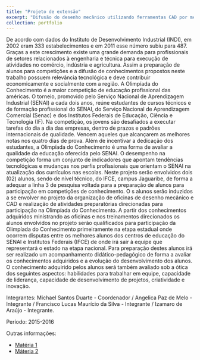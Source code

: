 ```yaml
---
title: "Projeto de extensão"
excerpt: "Difusão do desenho mecânico utilizando ferramentas CAD por meio de torneios de educação profissional"
collection: portfolio
---
```


De acordo com dados do Instituto de Desenvolvimento Industrial (INDI), em 2002 eram 333 estabelecimentos e em 2011 esse número subiu para 487. Graças a este crescimento existe uma grande demanda para profissionais de setores relacionados à engenharia e técnica para execução de atividades no comércio, indústria e agricultura. Assim a preparação de alunos para competições e a difusão de conhecimentos propostos neste trabalho possuem relevância tecnológica e deve contribuir economicamente e socialmente com a região. A Olimpíada do Conhecimento é a maior competição de educação profissional das américas. O torneio, promovido pelo Serviço Nacional de Aprendizagem Industrial (SENAI) a cada dois anos, reúne estudantes de cursos técnicos e de formação profissional do SENAI, do Serviço Nacional de Aprendizagem Comercial (Senac) e dos Institutos Federais de Educação, Ciência e Tecnologia (IF). Na competição, os jovens são desafiados a executar tarefas do dia a dia das empresas, dentro de prazos e padrões internacionais de qualidade. Vencem aqueles que alcançarem as melhores notas nos quatro dias de prova. Além de incentivar a dedicação dos estudantes, a Olimpíada do Conhecimento é uma forma de avaliar a qualidade da educação oferecida pelo SENAI. O desempenho na competição forma um conjunto de indicadores que apontam tendências tecnológicas e mudanças nos perfis profissionais que orientam o SENAI na atualização dos currículos nas escolas. Neste projeto serão envolvidos dois (02) alunos, sendo de nível técnico, do IFCE, campus Jaguaribe, de forma a adequar a linha 3 de pesquisa voltada para a preparação de alunos para participação em competições de conhecimento. O s alunos serão induzidos a se envolver no projeto da organização de oficinas de desenho mecânico e CAD e realização de atividades preparatórias direcionadas para participação na Olimpíada do Conhecimento. A partir dos conhecimentos adquiridos ministrando as oficinas e nos treinamentos direcionados os alunos envolvidos no projeto serão qualificados para participação da Olimpíada do Conhecimento primeiramente na etapa estadual onde ocorrem disputas entre os melhores alunos dos centros de educação do SENAI e Institutos Federais (IFCE) de onde irá sair à equipe que representará o estado na etapa nacional. Para preparação destes alunos irá ser realizado um acompanhamento didático-pedagógico de forma a avaliar os conhecimentos adquiridos e a evolução do desenvolvimento dos alunos. O conhecimento adquirido pelos alunos será também avaliado sob a ótica dos seguintes aspectos: habilidades para trabalhar em equipe, capacidade de liderança, capacidade de desenvolvimento de projetos, criatividade e inovação.

Integrantes: Michael Santos Duarte - Coordenador / Angelica Paz de Melo - Integrante / Francisco Lucas Maurício da Silva - Integrante / Izamaro de Araújo - Integrante.

Período: 2015-2016

Outras informações:
- [Matéria 1](https://ifce.edu.br/jaguaribe/noticias/oficina-de-desenho-tecnico)
- [Máteria 2](https://ifce.edu.br/jaguaribe/noticias/ifce-na-seletiva-da-worldskills-2017)
